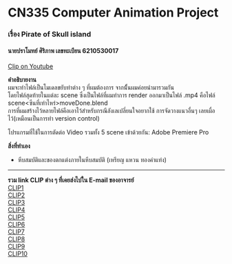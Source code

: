 # CN335 Computer Animation Project
### เรื่อง Pirate of Skull island
#### นายปราโมทย์ ศิริภาพ เลขทะเบียน 6210530017   

[Clip on Youtube](https://youtu.be/3kuG86swA38)   
    
**คำอธิบายงาน**   
ผมจะทำไฟล์เป็นโมเดลขยับท่าต่าง ๆ ที่ผมต้องการ จากนั้้นผมค่อยนำมารวมกัน   
โดยไฟล์สุดท้ายในแต่ละ scene ซึ่งเป็นไฟล์ที่ผมทำการ render ออกมาเป็นไฟล์ .mp4 คือไฟล์ scene<ซีนที่เท่าไหร่>moveDone.blend   
การที่ผมสร้างไว้หลายไฟล์คือเอาไว้สำหรับกรณีลังเลเปลี่ยนใจอยากใช้ การจัดวางแนวอื่นๆ เลยเผื่อไว้(เหมือนเป็นการทำ version control)   
   
โปรแกรมที่ใช้ในการตัดต่อ Video รวมทั้ง 5 scene เข้าด้วยกัน: Adobe Premiere Pro     
    
**สิ่งที่ทำเอง**   
- หีบสมบัติและของตกแต่งภายในหีบสมบัติ (เหรียญ แหวน ทองคำแท่ง)
------------------------------------------
**รวม link CLIP ต่าง ๆ ที่เคยส่งไปใน E-mail ของอาจารย์**   
[CLIP1](https://youtu.be/xayvXNLqpD0)   
[CLIP2](https://youtu.be/gGFKt87yJrs)   
[CLIP3](https://youtu.be/TXV54RV2Wy4)   
[CLIP4](https://youtu.be/Q1htg5q3u7A)   
[CLIP5](https://youtu.be/Bgt9qwNYAaE)   
[CLIP6](https://youtu.be/mucTfYqMLDg)   
[CLIP7](https://youtu.be/G75q4csw6z8)   
[CLIP8](https://youtu.be/8BFZ5jBRKF8)   
[CLIP9](https://youtu.be/5Bh1GvZTs-A)   
[CLIP10](https://youtu.be/SIfTVD10Ivw)   
